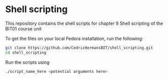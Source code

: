 # Shell scripting

This repository contains the shell scripts for chapter 9 Shell scripting of the BIT01 course unit

To get the files on your local Fedora installation, run the following:

```sh
git clone https://github.com/CedricHermansBIT/shell_scripting.git
cd shell_scripting
```

Run the scripts using

```sh
./script_name_here <potential arguments here>
```

